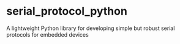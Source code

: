 # serial_protocol_python
A lightweight Python library for developing simple but robust serial protocols for embedded devices
